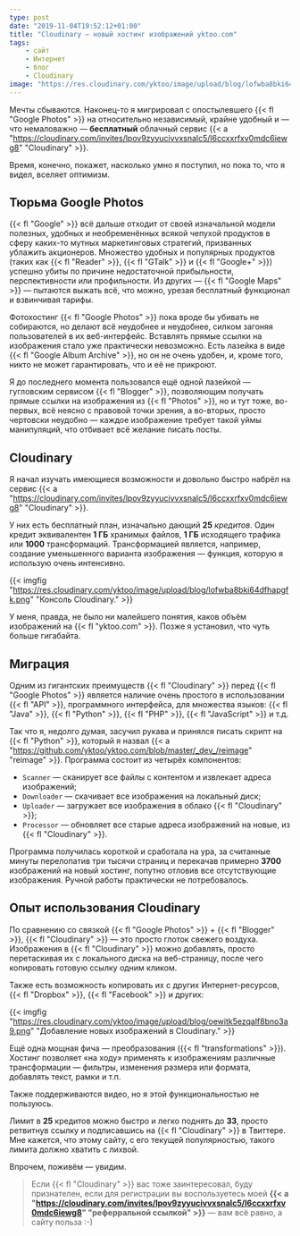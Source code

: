 ```yaml
---
type: post
date: "2019-11-04T19:52:12+01:00"
title: "Cloudinary — новый хостинг изображений yktoo.com"
tags:
    - сайт
    - Интернет
    - блог
    - Cloudinary
image: "https://res.cloudinary.com/yktoo/image/upload/blog/lofwba8bki64dfhapgfk.png"
---
```


Мечты сбываются. Наконец-то я мигрировал с опостылевшего {{< fl "Google Photos" >}} на относительно независимый, крайне удобный и — что немаловажно — **бесплатный** облачный сервис {{< a "https://cloudinary.com/invites/lpov9zyyucivvxsnalc5/l6ccxxrfxv0mdc6iewg8" "Cloudinary" >}}.

Время, конечно, покажет, насколько умно я поступил, но пока то, что я видел, вселяет оптимизм.

<!--more-->

## Тюрьма Google Photos

{{< fl "Google" >}} всё дальше отходит от своей изначальной модели полезных, удобных и необременённых всякой чепухой продуктов в сферу каких-то мутных маркетинговых стратегий, призванных ублажить акционеров. Множество удобных и популярных продуктов (таких как {{< fl "Reader" >}}, {{< fl "GTalk" >}} и {{< fl "Google+" >}}) успешно убиты по причине недостаточной прибыльности, перспективности или профильности. Из других — {{< fl "Google Maps" >}} — пытаются выжать всё, что можно, урезая бесплатный функционал и взвинчивая тарифы.

Фотохостинг {{< fl "Google Photos" >}} пока вроде бы убивать не собираются, но делают всё неудобнее и неудобнее, силком загоняя пользователей в их веб-интерфейс. Вставлять прямые ссылки на изображения стало уже практически невозможно. Есть лазейка в виде {{< fl "Google Album Archive" >}}, но он не очень удобен, и, кроме того, никто не может гарантировать, что и её не прикроют.

Я до последнего момента пользовался ещё одной лазейкой — гугловским сервисом {{< fl "Blogger" >}}, позволяющим получать прямые ссылки на изображения из {{< fl "Photos" >}}, но и тут тоже, во-первых, всё неясно с правовой точки зрения, а во-вторых, просто чертовски неудобно — каждое изображение требует такой уймы манипуляций, что отбивает всё желание писать посты.

## Cloudinary

Я начал изучать имеющиеся возможности и довольно быстро набрёл на сервис {{< a "https://cloudinary.com/invites/lpov9zyyucivvxsnalc5/l6ccxxrfxv0mdc6iewg8" "Cloudinary" >}}.

У них есть бесплатный план, изначально дающий **25** *кредитов*. Один кредит эквивалентен **1 ГБ** хранимых файлов, **1 ГБ** исходящего трафика или **1000** трансформаций. Трансформацией является, например, создание уменьшенного варианта изображения — функция, которую я использую очень интенсивно.

{{< imgfig "https://res.cloudinary.com/yktoo/image/upload/blog/lofwba8bki64dfhapgfk.png" "Консоль Cloudinary." >}}

У меня, правда, не было ни малейшего понятия, каков объём изображений на {{< fl "yktoo.com" >}}. Позже я установил, что чуть больше гигабайта.

## Миграция

Одним из гигантских преимуществ {{< fl "Cloudinary" >}} перед {{< fl "Google Photos" >}} является наличие очень простого в использовании {{< fl "API" >}}, программного интерфейса, для множества языков: {{< fl "Java" >}}, {{< fl "Python" >}}, {{< fl "PHP" >}}, {{< fl "JavaScript" >}} и т.д.

Так что я, недолго думая, засучил рукава и принялся писать скрипт на {{< fl "Python" >}}, который я назвал {{< a "https://github.com/yktoo/yktoo.com/blob/master/_dev_/reimage" "reimage" >}}. Программа состоит из четырёх компонентов:

* `Scanner` — сканирует все файлы с контентом и извлекает адреса изображений;
* `Downloader` — скачивает все изображения на локальный диск;
* `Uploader` — загружает все изображения в облако {{< fl "Cloudinary" >}};
* `Processor` — обновляет все старые адреса изображений на новые, из {{< fl "Cloudinary" >}}.

Программа получилась короткой и сработала на ура, за считанные минуты перелопатив три тысячи страниц и перекачав примерно **3700** изображений на новый хостинг, попутно отловив все отсутствующие изображения. Ручной работы практически не потребовалось.

## Опыт использования Cloudinary

По сравнению со связкой {{< fl "Google Photos" >}} + {{< fl "Blogger" >}}, {{< fl "Cloudinary" >}} — это просто глоток свежего воздуха. Изображения в {{< fl "Cloudinary" >}} можно добавлять, просто перетаскивая их с локального диска на веб-страницу, после чего копировать готовую ссылку одним кликом.

Также есть возможность копировать их с других Интернет-ресурсов, {{< fl "Dropbox" >}}, {{< fl "Facebook" >}} и других:

{{< imgfig "https://res.cloudinary.com/yktoo/image/upload/blog/oewitk5ezqalf8bno3a9.png" "Добавление новых изображений в Cloudinary." >}}

Ещё одна мощная фича — преобразования ({{< fl "transformations" >}}). Хостинг позволяет «на ходу» применять к изображениям различные трансформации — фильтры, изменения размера или формата, добавлять текст, рамки и т.п.

Также поддерживаются видео, но я этой функциональностью не пользуюсь.

Лимит в **25** кредитов можно быстро и легко поднять до **33**, просто ретвитнув ссылку и подписавшись на {{< fl "Cloudinary" >}} в Твиттере. Мне кажется, что этому сайту, с его текущей популярностью, такого лимита должно хватить с лихвой.

Впрочем, поживём — увидим.

> Если {{< fl "Cloudinary" >}} вас тоже заинтересовал, буду признателен, если для регистрации вы воспользуетесь моей **{{< a "https://cloudinary.com/invites/lpov9zyyucivvxsnalc5/l6ccxxrfxv0mdc6iewg8" "реферральной ссылкой" >}}** — вам всё равно, а сайту польза :-)